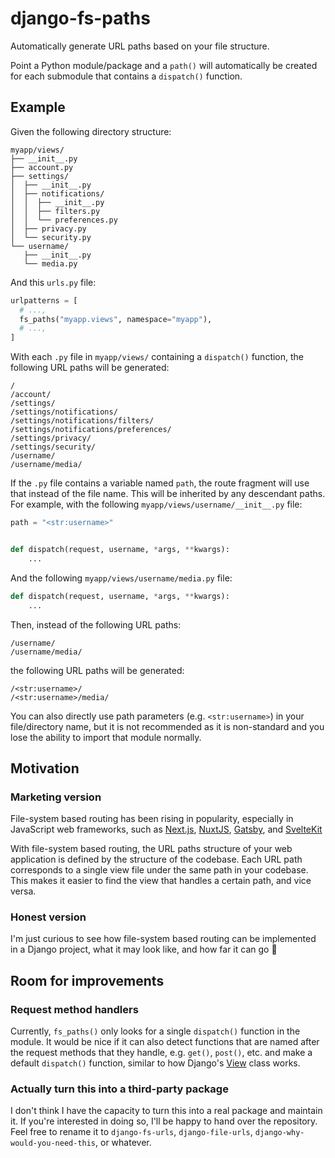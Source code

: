 # django-fs-paths

Automatically generate URL paths based on your file structure.

Point a Python module/package and a `path()` will automatically be created for
each submodule that contains a `dispatch()` function.

## Example

Given the following directory structure:

```
myapp/views/
├── __init__.py
├── account.py
├── settings/
│  ├── __init__.py
│  ├── notifications/
│  │  ├── __init__.py
│  │  ├── filters.py
│  │  └── preferences.py
│  ├── privacy.py
│  └── security.py
└── username/
   ├── __init__.py
   └── media.py
```

And this `urls.py` file:

```py
urlpatterns = [
  # ...,
  fs_paths("myapp.views", namespace="myapp"),
  # ...,
]
```

With each `.py` file in `myapp/views/` containing a `dispatch()` function, the
following URL paths will be generated:

```
/
/account/
/settings/
/settings/notifications/
/settings/notifications/filters/
/settings/notifications/preferences/
/settings/privacy/
/settings/security/
/username/
/username/media/
```

If the `.py` file contains a variable named `path`, the route fragment will use
that instead of the file name. This will be inherited by any descendant paths.
For example, with the following `myapp/views/username/__init__.py` file:

```py
path = "<str:username>"


def dispatch(request, username, *args, **kwargs):
    ...
```

And the following `myapp/views/username/media.py` file:

```py
def dispatch(request, username, *args, **kwargs):
    ...
```

Then, instead of the following URL paths:

```
/username/
/username/media/
```

the following URL paths will be generated:

```
/<str:username>/
/<str:username>/media/
```

You can also directly use path parameters (e.g. `<str:username>`) in your
file/directory name, but it is not recommended as it is non-standard and you
lose the ability to import that module normally.

## Motivation

### Marketing version

File-system based routing has been rising in popularity, especially in
JavaScript web frameworks, such as [Next.js][nextjs], [NuxtJS][nuxtjs],
[Gatsby][gatsby], and [SvelteKit][sveltekit]

With file-system based routing, the URL paths structure of your web application
is defined by the structure of the codebase. Each URL path corresponds to a
single view file under the same path in your codebase. This makes it easier to
find the view that handles a certain path, and vice versa.

### Honest version

I'm just curious to see how file-system based routing can be implemented in a
Django project, what it may look like, and how far it can go 🤷

## Room for improvements

### Request method handlers

Currently, `fs_paths()` only looks for a single `dispatch()` function in the
module. It would be nice if it can also detect functions that are named after
the request methods that they handle, e.g. `get()`, `post()`, etc. and make a
default `dispatch()` function, similar to how Django's [View][django-view] class
works.

### Actually turn this into a third-party package

I don't think I have the capacity to turn this into a real package and
maintain it. If you're interested in doing so, I'll be happy to hand over the
repository. Feel free to rename it to `django-fs-urls`, `django-file-urls`,
`django-why-would-you-need-this`, or whatever.

[nextjs]: https://nextjs.org/docs/routing/introduction
[nuxtjs]: https://nuxtjs.org/docs/features/file-system-routing/
[gatsby]: https://www.gatsbyjs.com/docs/reference/routing/file-system-route-api/
[sveltekit]: https://kit.svelte.dev/docs/routing
[nextjs-dynamic-routes]: https://nextjs.org/docs/routing/dynamic-routes
[django-view]: https://github.com/django/django/blob/f825536b5e09b3a047fec0c10aabd91bace0995c/django/views/generic/base.py#L132-L142
